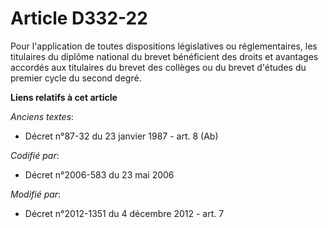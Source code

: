 # Article D332-22

Pour l'application de toutes dispositions législatives ou réglementaires, les titulaires du diplôme national du brevet
bénéficient des droits et avantages accordés aux titulaires du brevet des collèges ou du brevet d'études du premier cycle du
second degré.

**Liens relatifs à cet article**

_Anciens textes_:

  - Décret n°87-32 du 23 janvier 1987 - art. 8 (Ab)

_Codifié par_:

  - Décret n°2006-583 du 23 mai 2006

_Modifié par_:

  - Décret n°2012-1351 du 4 décembre 2012 - art. 7
